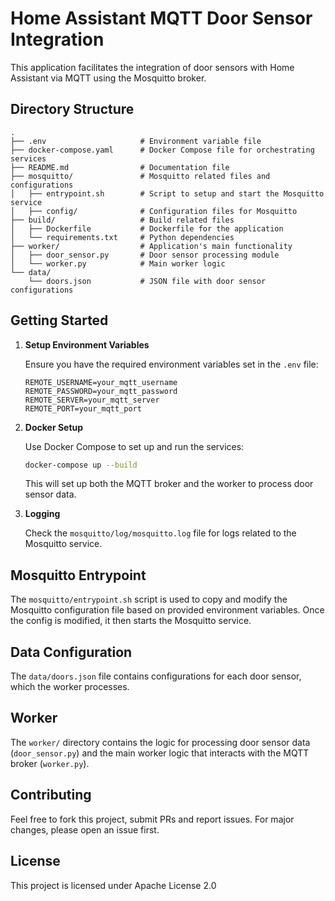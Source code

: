 # Home Assistant MQTT Door Sensor Integration

This application facilitates the integration of door sensors with Home Assistant via MQTT using the Mosquitto broker.

## Directory Structure

```
.
├── .env                     # Environment variable file
├── docker-compose.yaml      # Docker Compose file for orchestrating services
├── README.md                # Documentation file
├── mosquitto/               # Mosquitto related files and configurations
│   ├── entrypoint.sh        # Script to setup and start the Mosquitto service
│   ├── config/              # Configuration files for Mosquitto
├── build/                   # Build related files
│   ├── Dockerfile           # Dockerfile for the application
│   └── requirements.txt     # Python dependencies
├── worker/                  # Application's main functionality
│   ├── door_sensor.py       # Door sensor processing module
│   └── worker.py            # Main worker logic
└── data/
    └── doors.json           # JSON file with door sensor configurations
```

## Getting Started

1. **Setup Environment Variables**

   Ensure you have the required environment variables set in the `.env` file:

   ```
   REMOTE_USERNAME=your_mqtt_username
   REMOTE_PASSWORD=your_mqtt_password
   REMOTE_SERVER=your_mqtt_server
   REMOTE_PORT=your_mqtt_port
   ```

2. **Docker Setup**

   Use Docker Compose to set up and run the services:

   ```bash
   docker-compose up --build
   ```

   This will set up both the MQTT broker and the worker to process door sensor data.

3. **Logging**

   Check the `mosquitto/log/mosquitto.log` file for logs related to the Mosquitto service.

## Mosquitto Entrypoint

The `mosquitto/entrypoint.sh` script is used to copy and modify the Mosquitto configuration file based on provided environment variables. Once the config is modified, it then starts the Mosquitto service.

## Data Configuration

The `data/doors.json` file contains configurations for each door sensor, which the worker processes.

## Worker

The `worker/` directory contains the logic for processing door sensor data (`door_sensor.py`) and the main worker logic that interacts with the MQTT broker (`worker.py`).

## Contributing

Feel free to fork this project, submit PRs and report issues. For major changes, please open an issue first.

## License

This project is licensed under Apache License 2.0
